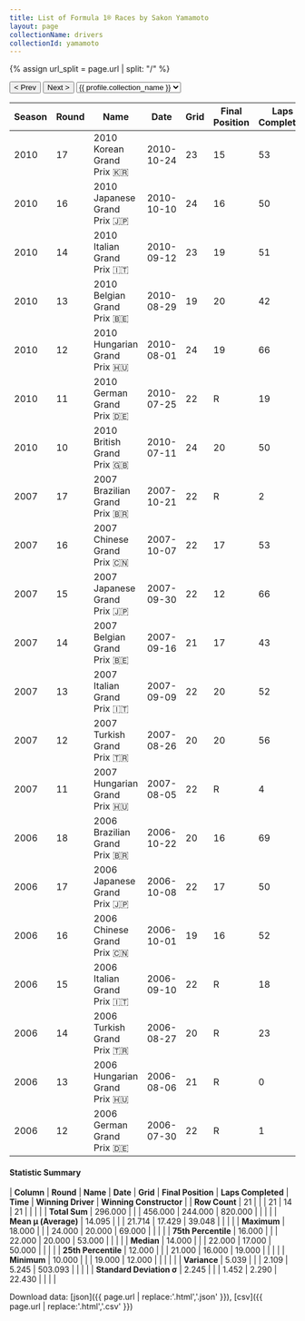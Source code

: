 ```yaml
---
title: List of Formula 1® Races by Sakon Yamamoto
layout: page
collectionName: drivers
collectionId: yamamoto
---
```


{% assign url_split = page.url | split: "/" %}
<div id="collection-navigation">
<button onclick="selector.options[selector.selectedIndex-1].value && (window.location = selector.options[selector.selectedIndex-1].value);">&lt; Prev</button>
<button onclick="selector.options[selector.selectedIndex+1].value && (window.location = selector.options[selector.selectedIndex+1].value);">Next &gt;</button>
<select id="selector" onchange="this.options[this.selectedIndex].value && (window.location = this.options[this.selectedIndex].value);">
  {% for collectionId in site.data[page.collectionName].refs %}
    {% if collectionId == page.collectionId %}
      {% assign selected = "selected" %}
    {% else %}
      {% assign selected = "" %}
    {% endif %}
    {% assign profile = site.data[page.collectionName][collectionId].profile %}
    <option value="/f1/{{ page.collectionName }}/{{ collectionId }}/{{ url_split[4] }}" {{ selected }}>{{ profile.collection_name }}</option>
  {% endfor %}
</select>
</div>

| Season | Round | Name | Date | Grid | Final Position | Laps Completed | Time | Winning Driver | Winning Constructor |
|--|--|--|--|--|--|--|--|--|--|
| 2010 | 17 | 2010 Korean Grand Prix 🇰🇷 | 2010-10-24 | 23 | 15 | 53 |   | Fernando Alonso 🇪🇸 | Ferrari 🇮🇹 |
| 2010 | 16 | 2010 Japanese Grand Prix 🇯🇵 | 2010-10-10 | 24 | 16 | 50 |   | Sebastian Vettel 🇩🇪 | Red Bull 🇦🇹 |
| 2010 | 14 | 2010 Italian Grand Prix 🇮🇹 | 2010-09-12 | 23 | 19 | 51 |   | Fernando Alonso 🇪🇸 | Ferrari 🇮🇹 |
| 2010 | 13 | 2010 Belgian Grand Prix 🇧🇪 | 2010-08-29 | 19 | 20 | 42 |   | Lewis Hamilton 🇬🇧 | McLaren 🇬🇧 |
| 2010 | 12 | 2010 Hungarian Grand Prix 🇭🇺 | 2010-08-01 | 24 | 19 | 66 |   | Mark Webber 🇦🇺 | Red Bull 🇦🇹 |
| 2010 | 11 | 2010 German Grand Prix 🇩🇪 | 2010-07-25 | 22 | R | 19 |   | Fernando Alonso 🇪🇸 | Ferrari 🇮🇹 |
| 2010 | 10 | 2010 British Grand Prix 🇬🇧 | 2010-07-11 | 24 | 20 | 50 |   | Mark Webber 🇦🇺 | Red Bull 🇦🇹 |
| 2007 | 17 | 2007 Brazilian Grand Prix 🇧🇷 | 2007-10-21 | 22 | R | 2 |   | Kimi Räikkönen 🇫🇮 | Ferrari 🇮🇹 |
| 2007 | 16 | 2007 Chinese Grand Prix 🇨🇳 | 2007-10-07 | 22 | 17 | 53 |   | Kimi Räikkönen 🇫🇮 | Ferrari 🇮🇹 |
| 2007 | 15 | 2007 Japanese Grand Prix 🇯🇵 | 2007-09-30 | 22 | 12 | 66 |   | Lewis Hamilton 🇬🇧 | McLaren 🇬🇧 |
| 2007 | 14 | 2007 Belgian Grand Prix 🇧🇪 | 2007-09-16 | 21 | 17 | 43 |   | Kimi Räikkönen 🇫🇮 | Ferrari 🇮🇹 |
| 2007 | 13 | 2007 Italian Grand Prix 🇮🇹 | 2007-09-09 | 22 | 20 | 52 |   | Fernando Alonso 🇪🇸 | McLaren 🇬🇧 |
| 2007 | 12 | 2007 Turkish Grand Prix 🇹🇷 | 2007-08-26 | 20 | 20 | 56 |   | Felipe Massa 🇧🇷 | Ferrari 🇮🇹 |
| 2007 | 11 | 2007 Hungarian Grand Prix 🇭🇺 | 2007-08-05 | 22 | R | 4 |   | Lewis Hamilton 🇬🇧 | McLaren 🇬🇧 |
| 2006 | 18 | 2006 Brazilian Grand Prix 🇧🇷 | 2006-10-22 | 20 | 16 | 69 |   | Felipe Massa 🇧🇷 | Ferrari 🇮🇹 |
| 2006 | 17 | 2006 Japanese Grand Prix 🇯🇵 | 2006-10-08 | 22 | 17 | 50 |   | Fernando Alonso 🇪🇸 | Renault 🇫🇷 |
| 2006 | 16 | 2006 Chinese Grand Prix 🇨🇳 | 2006-10-01 | 19 | 16 | 52 |   | Michael Schumacher 🇩🇪 | Ferrari 🇮🇹 |
| 2006 | 15 | 2006 Italian Grand Prix 🇮🇹 | 2006-09-10 | 22 | R | 18 |   | Michael Schumacher 🇩🇪 | Ferrari 🇮🇹 |
| 2006 | 14 | 2006 Turkish Grand Prix 🇹🇷 | 2006-08-27 | 20 | R | 23 |   | Felipe Massa 🇧🇷 | Ferrari 🇮🇹 |
| 2006 | 13 | 2006 Hungarian Grand Prix 🇭🇺 | 2006-08-06 | 21 | R | 0 |   | Jenson Button 🇬🇧 | Honda 🇯🇵 |
| 2006 | 12 | 2006 German Grand Prix 🇩🇪 | 2006-07-30 | 22 | R | 1 |   | Michael Schumacher 🇩🇪 | Ferrari 🇮🇹 |

#### Statistic Summary

| **Column** | **Round** | **Name** | **Date** | **Grid** | **Final Position** | **Laps Completed** | **Time** | **Winning Driver** | **Winning Constructor** |
| **Row Count** | 21 |  |  | 21 | 14 | 21 |  |  |  |
| **Total Sum** | 296.000 |  |  | 456.000 | 244.000 | 820.000 |  |  |  |
| **Mean μ (Average)** | 14.095 |  |  | 21.714 | 17.429 | 39.048 |  |  |  |
| **Maximum** | 18.000 |  |  | 24.000 | 20.000 | 69.000 |  |  |  |
| **75th Percentile** | 16.000 |  |  | 22.000 | 20.000 | 53.000 |  |  |  |
| **Median** | 14.000 |  |  | 22.000 | 17.000 | 50.000 |  |  |  |
| **25th Percentile** | 12.000 |  |  | 21.000 | 16.000 | 19.000 |  |  |  |
| **Minimum** | 10.000 |  |  | 19.000 | 12.000 |  |  |  |  |
| **Variance** | 5.039 |  |  | 2.109 | 5.245 | 503.093 |  |  |  |
| **Standard Deviation σ** | 2.245 |  |  | 1.452 | 2.290 | 22.430 |  |  |  |

Download data: [json]({{ page.url | replace:'.html','.json' }}), [csv]({{ page.url | replace:'.html','.csv' }})
